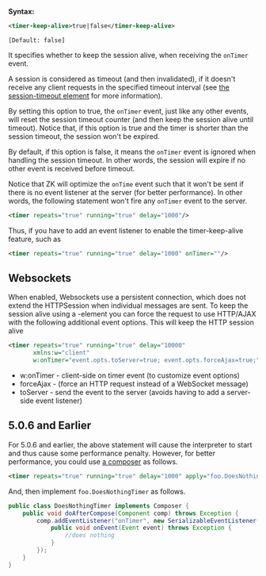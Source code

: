 **Syntax:**

```xml
<timer-keep-alive>true|false</timer-keep-alive>
```

`[Default: false]`

It specifies whether to keep the session alive, when receiving the
`onTimer` event.

A session is considered as timeout (and then invalidated), if it doesn't
receive any client requests in the specified timeout interval (see [the session-timeout element]({{site.baseurl}}/zk_config_ref/the_session_config_element/the_session-timeout_element)
for more information).

By setting this option to true, the `onTimer` event, just like any other
events, will reset the session timeout counter (and then keep the
session alive until timeout). Notice that, if this option is true and
the timer is shorter than the session timeout, the session won't be
expired.

By default, if this option is false, it means the `onTimer` event is
ignored when handling the session timeout. In other words, the session
will expire if no other event is received before timeout.

Notice that ZK will optimize the `onTime` event such that it won't be
sent if there is no event listener at the server (for better
performance). In other words, the following statement won't fire any
`onTimer` event to the server.

```xml
<timer repeats="true" running="true" delay="1000"/>
```

Thus, if you have to add an event listener to enable the
timer-keep-alive feature, such as

```xml
<timer repeats="true" running="true" delay="1000" onTimer=""/>
```

## Websockets

When enabled, Websockets use a persistent connection, which does not
extend the HTTPSession when individual messages are sent. To keep the
session alive using a <timer>-element you can force the request to use
HTTP/AJAX with the following additional event options. This will keep
the HTTP session alive

```xml
<timer repeats="true" running="true" delay="10000"
       xmlns:w="client"
       w:onTimer="event.opts.toServer=true; event.opts.forceAjax=true;" />
```

- w:onTimer - client-side on timer event (to customize event options)
- forceAjax - (force an HTTP request instead of a WebSocket message)
- toServer - send the event to the server (avoids having to add a
  server-side event listener)

## 5.0.6 and Earlier

For 5.0.6 and earlier, the above statement will cause the interpreter to
start and thus cause some performance penalty. However, for better
performance, you could use [a composer]({{site.baseurl}}/zk_dev_ref/mvc/composer)
as follows.

```xml
<timer repeats="true" running="true" delay="1000" apply="foo.DoesNothingTimer"/>
```

And, then implement `foo.DoesNothingTimer` as follows.

```java
public class DoesNothingTimer implements Composer {
    public void doAfterCompose(Component comp) throws Exception {
        comp.addEventListener("onTimer", new SerializableEventListener() {
            public void onEvent(Event event) throws Exception {
                //does nothing
            }
        });
    }
}
```



